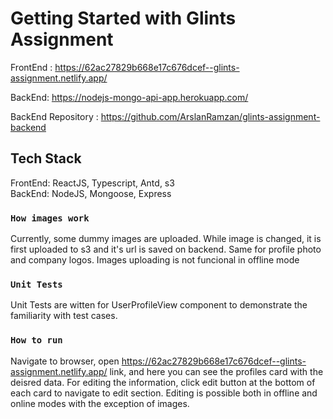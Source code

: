 # Getting Started with Glints Assignment

FrontEnd : https://62ac27829b668e17c676dcef--glints-assignment.netlify.app/

BackEnd: https://nodejs-mongo-api-app.herokuapp.com/

BackEnd Repository : https://github.com/ArslanRamzan/glints-assignment-backend

## Tech Stack

FrontEnd: ReactJS, Typescript, Antd, s3  
BackEnd: NodeJS, Mongoose, Express

### `How images work`

Currently, some dummy images are uploaded. While image is changed, it is first uploaded to s3 and it's url is saved on backend. Same for profile photo and company logos. Images uploading is not funcional in offline mode

### `Unit Tests`

Unit Tests are witten for UserProfileView component to demonstrate the familiarity with test cases. 

### `How to run`

Navigate to browser, open https://62ac27829b668e17c676dcef--glints-assignment.netlify.app/ link, and here you can see the profiles card with the deisred data. For editing the information, click edit button at the bottom of each card to navigate to edit section. Editing is possible both in offline and online modes with the exception of images.
